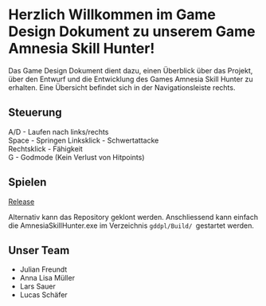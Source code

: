 # Herzlich Willkommen im Game Design Dokument zu unserem Game Amnesia Skill Hunter!

Das Game Design Dokument dient dazu, einen Überblick über das Projekt, über den Entwurf und die Entwicklung des Games Amnesia Skill Hunter zu erhalten. Eine Übersicht befindet sich in der Navigationsleiste rechts.

## Steuerung

A/D - Laufen nach links/rechts \
Space - Springen Linksklick - Schwertattacke \
Rechtsklick - Fähigkeit \
G - Godmode (Kein Verlust von Hitpoints)

## Spielen

[Release](https://git.thm.de/lsfr62/gddpl/-/releases) 

Alternativ kann das Repository geklont werden. Anschliessend kann einfach die AmnesiaSkillHunter.exe im Verzeichnis `gddpl/Build/ `gestartet werden.

## Unser Team

- Julian Freundt
- Anna Lisa Müller
- Lars Sauer
- Lucas Schäfer